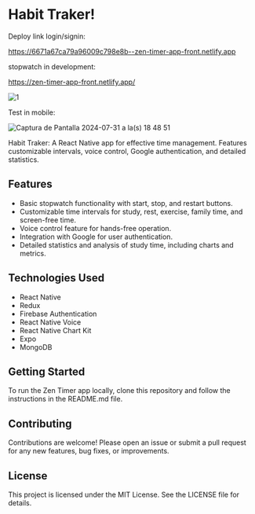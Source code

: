 # Habit Traker!

Deploy link login/signin:

https://6671a67ca79a96009c798e8b--zen-timer-app-front.netlify.app

stopwatch in development:

https://zen-timer-app-front.netlify.app/

![1](https://github.com/user-attachments/assets/3631e448-05c3-45ca-9696-257766b09fe9)

Test in mobile:

![Captura de Pantalla 2024-07-31 a la(s) 18 48 51](https://github.com/user-attachments/assets/ccdeb503-4cdc-4c0b-99b0-fb3603af021f)


Habit Traker: A React Native app for effective time management. Features customizable intervals, voice control, Google authentication, and detailed statistics.

## Features
- Basic stopwatch functionality with start, stop, and restart buttons.
- Customizable time intervals for study, rest, exercise, family time, and screen-free time.
- Voice control feature for hands-free operation.
- Integration with Google for user authentication.
- Detailed statistics and analysis of study time, including charts and metrics.

## Technologies Used
- React Native
- Redux
- Firebase Authentication
- React Native Voice
- React Native Chart Kit
- Expo
- MongoDB

## Getting Started
To run the Zen Timer app locally, clone this repository and follow the instructions in the README.md file.

## Contributing
Contributions are welcome! Please open an issue or submit a pull request for any new features, bug fixes, or improvements.

## License
This project is licensed under the MIT License. See the LICENSE file for details.
